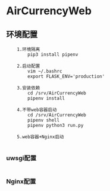 # AirCurrencyWeb

## 环境配置

```
    1.环境隔离
        pip3 install pipenv

    2.启动配置
        vim ~/.bashrc
        export FLASK_ENV='production'

    3.安装依赖
        cd /srv/AirCurrencyWeb
        pipenv install
    
    4.不带web容器启动
        cd /srv/AirCurrencyWeb
        pipenv shell
        pipenv python3 run.py
    
    5.web容器+Nginx启动


```

### uwsgi配置
```
```


### Nginx配置
```
```
